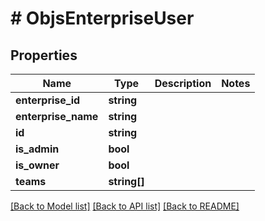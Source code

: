 # # ObjsEnterpriseUser

## Properties

Name | Type | Description | Notes
------------ | ------------- | ------------- | -------------
**enterprise_id** | **string** |  |
**enterprise_name** | **string** |  |
**id** | **string** |  |
**is_admin** | **bool** |  |
**is_owner** | **bool** |  |
**teams** | **string[]** |  |

[[Back to Model list]](../../README.md#models) [[Back to API list]](../../README.md#endpoints) [[Back to README]](../../README.md)
